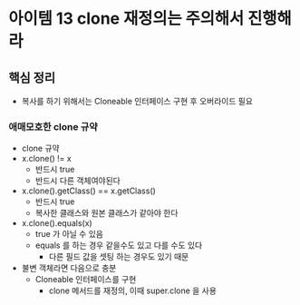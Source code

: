 # 아이템 13 clone 재정의는 주의해서 진행해라
## 핵심 정리
* 복사를 하기 위해서는 Cloneable 인터페이스 구현 후 오버라이드 필요
### 애매모호한 clone 규약
* clone 규약
* x.clone() != x
  * 반드시 true
  * 반드시 다른 객체여야된다
* x.clone().getClass() == x.getClass()
  * 반드시 true
  * 복사한 클래스와 원본 클래스가 같아야 한다
* x.clone().equals(x)
  * true 가 아닐 수 있음
  * equals 를 하는 경우 같을수도 있고 다를 수도 있다
    * 다른 필드 값을 셋팅 하는 경우도 있기 때문
* 불변 객체라면 다음으로 충분
  * Cloneable 인터페이스를 구현
    * clone 메서드를 재정의, 이때 super.clone 을 사용
